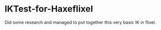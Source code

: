 # IKTest-for-Haxeflixel
Did some research and managed to put together this very basic IK in flixel.

